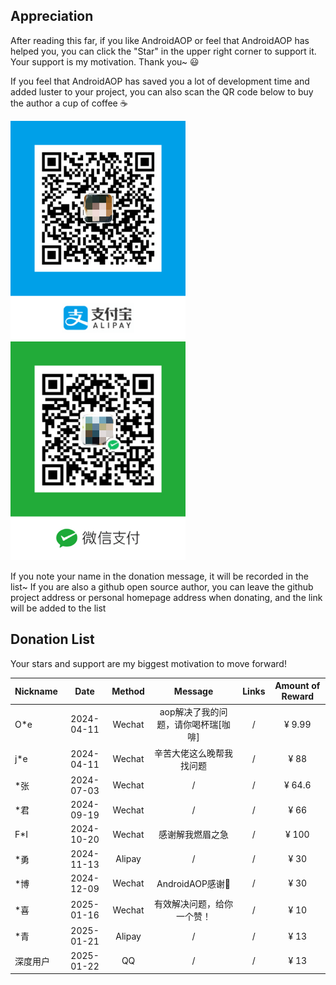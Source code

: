 
## Appreciation

After reading this far, if you like AndroidAOP or feel that AndroidAOP has helped you, you can click the "Star" in the upper right corner to support it. Your support is my motivation. Thank you~ 😃

If you feel that AndroidAOP has saved you a lot of development time and added luster to your project, you can also scan the QR code below to buy the author a cup of coffee ☕

<div>
<img src="../screenshot/IMG_4075.PNG" width="280" height="350">
<img src="../screenshot/IMG_4076.JPG" width="280" height="350">
</div>

If you note your name in the donation message, it will be recorded in the list~ If you are also a github open source author, you can leave the github project address or personal homepage address when donating, and the link will be added to the list

## Donation List

Your stars and support are my biggest motivation to move forward!

| Nickname |    Date    | Method |       Message        | Links | Amount of Reward |
|----------|:----------:|:------:|:--------------------:|:-----:|:----------------:|
| O*e      | 2024-04-11 | Wechat | aop解决了我的问题，请你喝杯瑞[咖啡] |   /   |      ¥ 9.99      |
| j*e      | 2024-04-11 | Wechat |     辛苦大佬这么晚帮我找问题     |   /   |       ¥ 88       |
| *张       | 2024-07-03 | Wechat |          /           |   /   |      ¥ 64.6      |
| *君       | 2024-09-19 | Wechat |          /           |   /   |       ¥ 66       |
| F*I      | 2024-10-20 | Wechat |       感谢解我燃眉之急       |   /   |      ¥ 100       |
| *勇       | 2024-11-13 | Alipay |          /           |   /   |       ¥ 30       |
| *博       | 2024-12-09 | Wechat |    AndroidAOP感谢🙏    |   /   |       ¥ 30       |
| *喜       | 2025-01-16 | Wechat |    有效解决问题，给你一个赞！     |   /   |       ¥ 10       |
| *青       | 2025-01-21 | Alipay |          /           |   /   |       ¥ 13       |
| 深度用户     | 2025-01-22 |   QQ   |          /           |   /   |       ¥ 13       |
